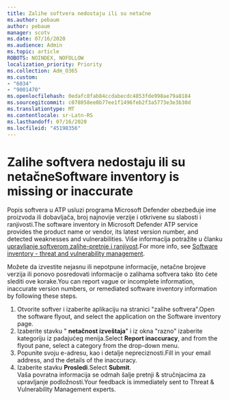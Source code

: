 ```yaml
---
title: Zalihe softvera nedostaju ili su netačne
ms.author: pebaum
author: pebaum
manager: scotv
ms.date: 07/16/2020
ms.audience: Admin
ms.topic: article
ROBOTS: NOINDEX, NOFOLLOW
localization_priority: Priority
ms.collection: Adm_O365
ms.custom:
- "6034"
- "9001470"
ms.openlocfilehash: 0edafc8fab84ccdabecdc4853fde998ae79a8184
ms.sourcegitcommit: c078058ee0b77ee1f1496feb2f3a5773e3e3b30d
ms.translationtype: MT
ms.contentlocale: sr-Latn-RS
ms.lasthandoff: 07/16/2020
ms.locfileid: "45198356"
---
```

# <a name="software-inventory-is-missing-or-inaccurate"></a><span data-ttu-id="6c5f9-102">Zalihe softvera nedostaju ili su netačne</span><span class="sxs-lookup"><span data-stu-id="6c5f9-102">Software inventory is missing or inaccurate</span></span>

<span data-ttu-id="6c5f9-103">Popis softvera u ATP usluzi programa Microsoft Defender obezbeđuje ime proizvoda ili dobavljača, broj najnovije verzije i otkrivene su slabosti i ranjivosti.</span><span class="sxs-lookup"><span data-stu-id="6c5f9-103">The software inventory in Microsoft Defender ATP service provides the product name or vendor, its latest version number, and detected weaknesses and vulnerabilities.</span></span> <span data-ttu-id="6c5f9-104">Više informacija potražite u članku [upravljanje softverom zalihe-pretnje i ranjivost](https://docs.microsoft.com/windows/security/threat-protection/microsoft-defender-atp/tvm-software-inventory).</span><span class="sxs-lookup"><span data-stu-id="6c5f9-104">For more info, see [Software inventory - threat and vulnerability management](https://docs.microsoft.com/windows/security/threat-protection/microsoft-defender-atp/tvm-software-inventory).</span></span>

<span data-ttu-id="6c5f9-105">Možete da izvestite nejasnu ili nepotpune informacije, netačne brojeve verzija ili ponovo posredovati informacije o zalihama softvera tako što ćete slediti ove korake.</span><span class="sxs-lookup"><span data-stu-id="6c5f9-105">You can report vague or incomplete information, inaccurate version numbers, or remediated software inventory information by following these steps.</span></span>  

1. <span data-ttu-id="6c5f9-106">Otvorite softver i izaberite aplikaciju na stranici "zalihe softvera".</span><span class="sxs-lookup"><span data-stu-id="6c5f9-106">Open the software flyout, and select the application on the Software inventory page.</span></span>
2. <span data-ttu-id="6c5f9-107">Izaberite stavku " **netačnost izveštaja**" i iz okna "razno" izaberite kategoriju iz padajućeg menija.</span><span class="sxs-lookup"><span data-stu-id="6c5f9-107">Select **Report inaccuracy**, and from the flyout pane, select a category from the drop-down menu.</span></span>
3. <span data-ttu-id="6c5f9-108">Popunite svoju e-adresu, kao i detalje nepreciznosti.</span><span class="sxs-lookup"><span data-stu-id="6c5f9-108">Fill in your email address, and the details of the inaccuracy.</span></span>
4. <span data-ttu-id="6c5f9-109">Izaberite stavku **Prosledi**.</span><span class="sxs-lookup"><span data-stu-id="6c5f9-109">Select **Submit**.</span></span></br>
    <span data-ttu-id="6c5f9-110">Vaša povratna informacija se odmah šalje pretnji & stručnjacima za upravljanje podložnosti.</span><span class="sxs-lookup"><span data-stu-id="6c5f9-110">Your feedback is immediately sent to Threat & Vulnerability Management experts.</span></span>